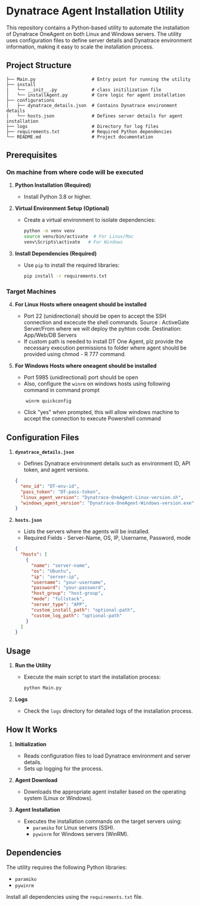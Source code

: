 # Dynatrace Agent Installation Utility

This repository contains a Python-based utility to automate the installation of Dynatrace OneAgent on both Linux and Windows servers. The utility uses configuration files to define server details and Dynatrace environment information, making it easy to scale the installation process.

## Project Structure

```
├── Main.py                     # Entry point for running the utility
├── install
|   └── __init__.py             # class initilization file
│   └── installAgent.py         # Core logic for agent installation
├── configurations
│   ├── dynatrace_details.json  # Contains Dynatrace environment details
│   └── hosts.json              # Defines server details for agent installation
├── logs                        # Directory for log files
├── requirements.txt            # Required Python dependencies
└── README.md                   # Project documentation
```

## Prerequisites

### On machine from where code will be executed

1. **Python Installation (Required)**
   - Install Python 3.8 or higher.

2. **Virtual Environment Setup (Optional)**
   - Create a virtual environment to isolate dependencies:
     ```bash
     python -m venv venv
     source venv/bin/activate  # For Linux/Mac
     venv\Scripts\activate   # For Windows
     ```

3. **Install Dependencies (Required)**
   - Use `pip` to install the required libraries:
     ```bash
     pip install -r requirements.txt
     ```

### Target Machines

4. **For Linux Hosts where oneagent should be installed**
    - Port 22 (unidirectional) should be open to accept the SSH connection and excecute the shell commands.
      Source : ActiveGate Server/From where we will deploy the pyhton code.  Destination: App/Web/DB Servers
    - If custom path is needed to install DT One Agent, plz provide the necessary execution permissions to folder where agent should be provided using chmod - R 777 <Directory> command.

5. **For Windows Hosts where oneagent should be installed**
    - Port 5985 (unidirectional) port should be open
    - Also, configure the `winrm` on windows hosts using following command in command prompt
    ```
        winrm quickconfig
    ```
    - Click "yes" when prompted, this will allow windows machine to accept the connection to execute Powershell command

## Configuration Files

1. **`dynatrace_details.json`**
   - Defines Dynatrace environment details such as environment ID, API token, and agent versions.
   ```json
   {
     "env_id": "DT-env-id",
     "pass_token": "DT-pass-token",
     "linux_agent_version": "Dynatrace-OneAgent-Linux-version.sh",
     "windows_agent_version": "Dynatrace-OneAgent-Windows-version.exe"
   }
   ```

2. **`hosts.json`**
   - Lists the servers where the agents will be installed.
   - Required Fields - Server-Name, OS, IP, Username, Password, mode
   ```json
   {
     "hosts": [
       {
         "name": "server-name",
         "os": "Ubuntu",
         "ip": "server-ip",
         "username": "your-username",
         "password": "your-password",
         "host_group": "host-group",
         "mode": "fullstack",
         "server_type": "APP",
         "custom_install_path": "optional-path",
         "custom_log_path": "optional-path"
       }
     ]
   }
   ```

## Usage

1. **Run the Utility**
   - Execute the main script to start the installation process:
     ```bash
     python Main.py
     ```

2. **Logs**
   - Check the `logs` directory for detailed logs of the installation process.

## How It Works

1. **Initialization**
   - Reads configuration files to load Dynatrace environment and server details.
   - Sets up logging for the process.

2. **Agent Download**
   - Downloads the appropriate agent installer based on the operating system (Linux or Windows).

3. **Agent Installation**
   - Executes the installation commands on the target servers using:
     - `paramiko` for Linux servers (SSH).
     - `pywinrm` for Windows servers (WinRM).

## Dependencies

The utility requires the following Python libraries:

- `paramiko`
- `pywinrm`

Install all dependencies using the `requirements.txt` file.
